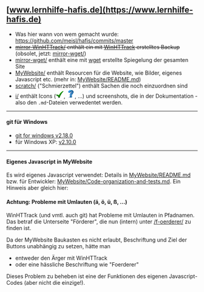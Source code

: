 ## [www.lernhilfe-hafis.de](https://www.lernhilfe-hafis.de) ##

* Was hier wann von wem gemacht wurde: https://github.com/meisl/hafis/commits/master
* <strike>[mirror-WinHTTrack/](mirror-WinHTTrack) enthält ein mit [WinHTTrack](http://www.httrack.com/) erstelltes Backup</strike> (obsolet, jetzt: [mirror-wget/](mirror-wget))
* [mirror-wget/](mirror-wget) enthält eine mit [wget](https://www.gnu.org/software/wget) erstellte Spiegelung der gesamten Site
* [MyWebsite/](MyWebsite) enthält Resourcen für die Website, wie Bilder, eigenes Javascript etc. (mehr in: [MyWebsite/README.md](MyWebsite/README.md))
* [scratch/](scratch) ("Schmierzettel") enthält Sachen die noch einzuordnen sind
* [i/](i) enthält Icons (![check](i/check.png), ![question](i/question.png), ...) und screenshots, die in der Dokumentation - also den `.md`-Dateien verwedentet werden.

---
#### git für Windows
* [git for windows v2.18.0](https://gitforwindows.org/index.html)
* für Windows XP: [v2.10.0](https://github.com/git-for-windows/git/releases/tag/v2.10.0.windows.1)

---

#### Eigenes Javascript in MyWebsite ####
Es wird eigenes Javascript verwendet: Details in [MyWebsite/README.md](MyWebsite/README.md) bzw. für Entwickler: [MyWebsite/Code-organization-and-tests.md](MyWebsite/Code-organization-and-tests.md). Ein Hinweis aber gleich hier:

#### Achtung: Probleme mit Umlauten (ä, ö, ü, ß, ...) ####
WinHTTrack (und vmtl. auch git) hat Probleme mit Umlauten in Pfadnamen.
Das betraf die Unterseite "Förderer", die nun (intern) unter [/f-oerderer/](WinHTTrack/Hafis/www.lernhilfe-hafis.de/f-oerderer/index.html) zu finden ist.

Da der MyWebsite Baukasten es nicht erlaubt, Beschriftung und Ziel der Buttons unabhängig zu setzen, hätte man

  - entweder den Ärger mit WinHTTrack
  - oder eine hässliche Beschriftung wie "Foerderer"

Dieses Problem zu beheben ist eine der Funktionen des eigenen Javascript-Codes (aber nicht die einzige!).